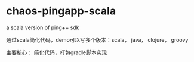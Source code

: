 chaos-pingapp-scala
===================

a scala version of ping++ sdk

通过scala简化代码，demo可以写多个版本：scala， java， clojure， groovy

主要核心： 简化代码，打包gradle脚本实现
